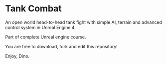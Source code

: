 # Tank Combat
An open world head-to-head tank fight with simple AI, terrain and advanced control system in Unreal Engine 4.

Part of complete Unreal engine course.

You are free to download, fork and edit this repository!

Enjoy, Dino.

